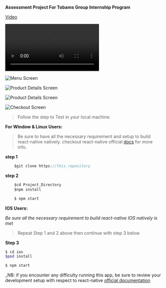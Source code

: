 **Assessment Project For Tobams Group Internship Program**

[Video](./assets/images/assessement_video.mp4)

![Video](./assets/images/assessement_video.mp4)

![Menu Screen](./assets/images/menu_screen.png)



![Product Details Screen](./assets/images/product_details_screen.png)

![Product Details Screen](./assets/images/product_details_screen2.png)

![Checkout Screen](./assets/images/cart_screen.png)

>Follow the step to Test in your local machine:

**For Window & Linux Users:**

>Be sure to have all the necessary requirement and setup to build react-native natively. checkout react-native official [docs](https://reactnative.dev/) for more info.

**step 1**
```js
    $git clone https://this_repository
```
**step 2**
```js
    $cd Project_Directory
    $npm install
```

```js
    $ npm start
```


**IOS Users:**

_Be sure all the necessary requirement to build react-native IOS natively is met_
> Repeat Step 1 and 2 above then continue with step 3 below

**Step 3**
```bash
$ cd ios
$pod install
  ```  

```js
$ npm start
``` 


_NB: if you encounter any difficulty running this app, be sure to review your development setup with respect to react-native [official documentation](https://reactnative.dev/docs/environment-setup)


